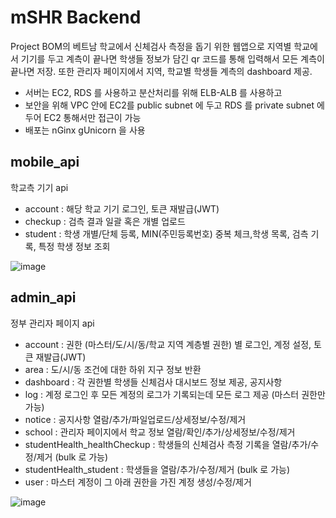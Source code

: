 # mSHR Backend
Project BOM의 베트남 학교에서 신체검사 측정을 돕기 위한 웹앱으로 지역별 학교에서 기기를 두고 계측이 끝나면 학생들 정보가 담긴 qr 코드를 통해 입력해서 모든 계측이 끝나면 저장. 또한 관리자 페이지에서 지역, 학교별 학생들 계측의 dashboard 제공.

* 서버는 EC2, RDS 를 사용하고 분산처리를 위해 ELB-ALB 를 사용하고
* 보안을 위해 VPC 안에 EC2를 public subnet 에 두고 RDS 를 private subnet 에 두어 EC2 통해서만 접근이 가능
* 배포는 nGinx gUnicorn 을 사용

## mobile_api
학교측 기기 api
* account : 해당 학교 기기 로그인, 토큰 재발급(JWT)
* checkup : 검측 결과 일괄 혹은 개별 업로드
* student : 학생 개별/단체 등록, MIN(주민등록번호) 중복 체크,학생 목록, 검측 기록, 특정 학생 정보 조회

![image](https://user-images.githubusercontent.com/47446855/226415658-a961fdc5-6842-46bf-bdfe-4788fe3a44c2.png)


## admin_api
정부 관리자 페이지 api
* account : 권한 (마스터/도/시/동/학교 지역 계층별 권한) 별 로그인, 계정 설정, 토큰 재발급(JWT)
* area : 도/시/동 조건에 대한 하위 지구 정보 반환
* dashboard : 각 권한별 학생들 신체검사 대시보드 정보 제공, 공지사항
* log : 계정 로그인 후 모든 계정의 로그가 기록되는데 모든 로그 제공 (마스터 권한만 가능)
* notice : 공지사항 열람/추가/파일업로드/상세정보/수정/제거
* school : 관리자 페이지에서 학교 정보 열람/확인/추가/상세정보/수정/제거
* studentHealth_healthCheckup : 학생들의 신체검사 측정 기록을 열람/추가/수정/제거 (bulk 로 가능)
* studentHealth_student : 학생들을 열람/추가/수정/제거 (bulk 로 가능)
* user : 마스터 계정이 그 아래 권한을 가진 계정 생성/수정/제거

![image](https://user-images.githubusercontent.com/47446855/226415583-4bc52c9d-cf3a-45be-8f5d-7f0f5a9c1dc1.png)

